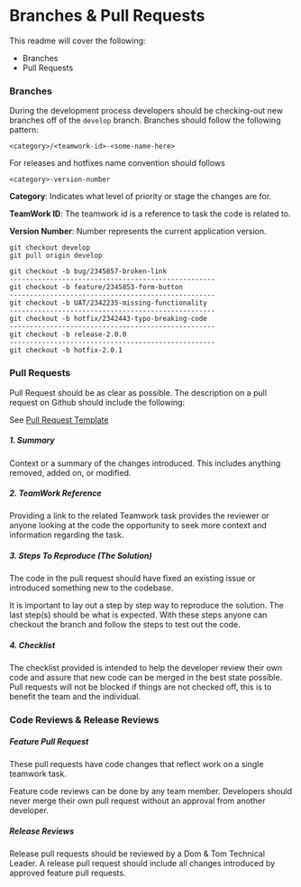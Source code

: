 # Branches & Pull Requests

This readme will cover the following:

- Branches
- Pull Requests


### Branches

During the development process developers should be checking-out new branches off of the `develop` branch. Branches should follow the following pattern:

`<category>/<teamwork-id>-<some-name-here>`

For releases and hotfixes name convention should follows

`<category>-version-number`

__Category__: Indicates what level of priority or stage the changes are for.

__TeamWork ID__: The teamwork id is a reference to task the code is related to.

__Version Number__: Number represents the current application version.

```
git checkout develop
git pull origin develop

git checkout -b bug/2345857-broken-link
---------------------------------------------------
git checkout -b feature/2345853-form-button
---------------------------------------------------
git checkout -b UAT/2342235-missing-functionality
---------------------------------------------------
git checkout -b hotfix/2342443-typo-breaking-code
---------------------------------------------------
git checkout -b release-2.0.0
---------------------------------------------------
git checkout -b hotfix-2.0.1
```

### Pull Requests
Pull Request should be as clear as possible. The description on a pull request on Github should include the following:

See [Pull Request Template](pull_request_template.md)

##### 1. Summary
Context or a summary of the changes introduced. This includes anything removed, added on, or modified.

##### 2. TeamWork Reference
Providing a link to the related Teamwork task provides the reviewer or anyone looking at the code the opportunity to seek more context and information regarding the task.

##### 3. Steps To Reproduce (The Solution)
The code in the pull request should have fixed an existing issue or introduced something new to the codebase.

It is important to lay out a step by step way to reproduce the solution. The last step(s) should be what is expected. With these steps anyone can checkout the branch and follow the steps to test out the code.

##### 4. Checklist
The checklist provided is intended to help the developer review their own code and assure that new code can be merged in the best state possible. Pull requests will not be blocked if things are not checked off, this is to benefit the team and the individual.


### Code Reviews & Release Reviews

##### Feature Pull Request
These pull requests have code changes that reflect work on a single teamwork task.

Feature code reviews can be done by any team member. Developers should never merge their own pull request without an approval from another developer.

##### Release Reviews
Release pull requests should be reviewed by a Dom & Tom Technical Leader. A release pull request should include all changes introduced by approved feature pull requests.
